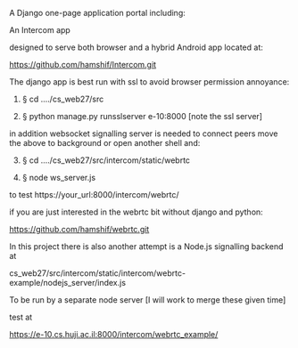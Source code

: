 
A Django one-page application portal including:

An Intercom app

designed to serve
both browser and a hybrid Android app located at:

https://github.com/hamshif/Intercom.git


The django app is best run with ssl to avoid browser permission annoyance:

1.  § cd ..../cs_web27/src

2.  § python manage.py runsslserver e-10:8000 [note the ssl server]

in addition websocket signalling server is needed to connect peers move the above to background or open another shell and:

3.  § cd ..../cs_web27/src/intercom/static/webrtc

4.  § node ws_server.js


to test https://your_url:8000/intercom/webrtc/




if you are just interested in the webrtc bit without django and python:

https://github.com/hamshif/webrtc.git



In this project there is also another attempt is a Node.js signalling backend at


cs_web27/src/intercom/static/intercom/webrtc-example/nodejs_server/index.js

To be run by a separate node server [I will work to merge these given time]


test at

https://e-10.cs.huji.ac.il:8000/intercom/webrtc_example/
